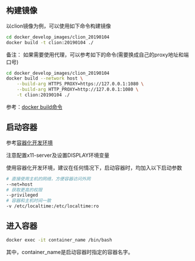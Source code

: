 ## 构建镜像

以clion镜像为例，可以使用如下命令构建镜像

```bash
cd docker_develop_images/clion_20190104
docker build -t clion:20190104 ./
```

备注： 如果需要使用代理，可以参考如下的命令(需要换成自己的proxy地址和端口号)

```bash
cd docker_develop_images/clion_20190104
docker build --network host \
    --build-arg HTTPS_PROXY=https://127.0.0.1:1080 \
    --build-arg HTTP_PROXY=http://127.0.0.1:1080 \
    -t clion:20190104 ./
```

参考：[docker build命令](https://docs.docker.com/engine/reference/commandline/build/)

## 启动容器

参考[容器化开发环境](https://github.com/fanxingzju/docker_development_images/blob/master/docs/容器化开发环境.md)

注意配置x11-server及设置DISPLAY环境变量 

使用容器化开发环境，建议在任何情况下，启动容器时，均加入以下启动参数 

```bash
# 直接使用主机的网络，方便容器访问外网
--net=host 
# 获取更高的权限
--privileged
# 容器和主机时间一致
-v /etc/localtime:/etc/localtime:ro
``` 

## 进入容器

```bash
docker exec -it container_name /bin/bash
```

其中，container_name是启动容器时指定的容器名字。
